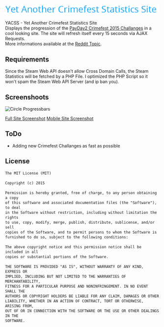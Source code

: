 ![slogan](img/slogan.png)

YACSS - Yet Another Crimefest Statistics Site  
Displays the progression of the [PayDay2 Crimefest 2015 Challanges](http://www.overkillsoftware.com/games/roadtocrimefest/) in a cool looking site. The site will refresh itself every 15 seconds via AJAX Requests.  
More informations available at the [Reddit Topic](https://www.reddit.com/r/paydaytheheist/comments/3net30/yet_another_crimefest_statistics_site_link_inside/).




Requirements
-------------

Since the Steam Web API doesn't allow Cross Domain Calls, the Steam Statistics will be fetched by a PHP File. I optimized the PHP Script so it won't spam the Steam Web API Server (and ip ban you).

Screenshoots
-------------

![Circle Progressbars](http://i.imgur.com/3Mbbh7L.png)

[Full Site Screenshot](http://i.imgur.com/Kj0SB3p.png)
[Mobile Site Screenshot](http://i.imgur.com/6WEsz5e.jpg)

ToDo
-------------
* Adding new Crimefest Challanges as fast as possible


License
-------------
  
    The MIT License (MIT)
    
    Copyright (c) 2015
    
    Permission is hereby granted, free of charge, to any person obtaining a copy
    of this software and associated documentation files (the "Software"), to deal
    in the Software without restriction, including without limitation the rights
    to use, copy, modify, merge, publish, distribute, sublicense, and/or sell
    copies of the Software, and to permit persons to whom the Software is
    furnished to do so, subject to the following conditions:
    
    The above copyright notice and this permission notice shall be included in all
    copies or substantial portions of the Software.
    
    THE SOFTWARE IS PROVIDED "AS IS", WITHOUT WARRANTY OF ANY KIND, EXPRESS OR
    IMPLIED, INCLUDING BUT NOT LIMITED TO THE WARRANTIES OF MERCHANTABILITY,
    FITNESS FOR A PARTICULAR PURPOSE AND NONINFRINGEMENT. IN NO EVENT SHALL THE
    AUTHORS OR COPYRIGHT HOLDERS BE LIABLE FOR ANY CLAIM, DAMAGES OR OTHER
    LIABILITY, WHETHER IN AN ACTION OF CONTRACT, TORT OR OTHERWISE, ARISING FROM,
    OUT OF OR IN CONNECTION WITH THE SOFTWARE OR THE USE OR OTHER DEALINGS IN THE
    SOFTWARE.